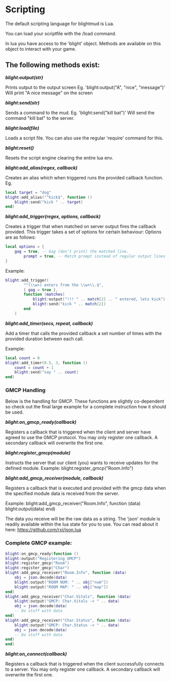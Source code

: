 # Scripting

The default scripting language for blightmud is Lua.

You can load your scriptfile with the /load command.

In lua you have access to the 'blight' object. Methods are available on this
object to interact with your game.

## The following methods exist:
***blight:output(str)***

Prints output to the output screen
Eg. 'blight:output("A", "nice", "message")'
Will print "A nice message" on the screen

***blight:send(str)***

Sends a command to the mud.
Eg. 'blight:send("kill bat")'
Will send the command "kill bat" to the server.

***blight:load(file)***

Loads a script file. You can also use the regular 'require' command
for this.

***blight:reset()***

Resets the script engine clearing the entire lua env.

***blight:add_alias(regex, callback)***

Creates an alias which when triggered runs the provided callback function.
Eg.
```lua
local target = "dog"
blight:add_alias("^kick$", function ()
    blight:send("kick " .. target)
end)
```

***blight:add_trigger(regex, options, callback)***

Creates a trigger that when matched on server output fires the callback 
provided.
This trigger takes a set of options for certain behaviour:
Options are as follows:
```lua
local options = {
    gag = true, -- Gag (don't print) the matched line.
        prompt = true, -- Match prompt instead of regular output lines
}
```
Example:
```lua
blight:add_trigger(
        "^(\\w+) enters from the \\w+\\.$",
        { gag = true },
        function (matches)
            blight:output("!!! " .. match[2] .. " entered, lets kick")
            blight:send("kick " .. match[2])
        end
    )
```

***blight:add_timer(secs, repeat, callback)***

Add a timer that calls the provided callback a set number of times with
the provided duration between each call.

Example:
```lua
local count = 0
blight:add_timer(0.5, 3, function ()
    count = count + 1
    blight:send("say " .. count)
end)
```

### GMCP Handling
Below is the handling for GMCP. These functions are slightly co-dependent so
check out the final large example for a complete instruction how it should be
used.

***blight:on_gmcp_ready(callback)***

Registers a callback that is triggered when the client and server have agreed
to use the GMCP protocol.
You may only register one callback. A secondary callback will
overwrite the first one.

***blight:register_gmcp(module)***

Instructs the server that our client (you) wants to receive updates for
the defined module.
Example: blight:register_gmcp("Room.Info")

***blight:add_gmcp_receiver(module, callback)***

Registers a callback that is executed and provided with the gmcp data when
the specified module data is received from the server.

Example: blight:add_gmcp_receiver("Room.Info", function (data) blight:output(data) end)

The data you receive will be the raw data as a string. The 'json' module is readily available
within the lua state for you to use. You can read about it here: https://github.com/rxi/json.lua

### Complete GMCP example: 

```lua
blight:on_gmcp_ready(function ()
blight:output("Registering GMCP")
blight:register_gmcp("Room")
blight:register_gmcp("Char")
blight:add_gmcp_receiver("Room.Info", function (data)
    obj = json.decode(data)
    blight:output("ROOM NUM: " .. obj["num"])
    blight:output("ROOM MAP: " .. obj["map"])
end)
blight:add_gmcp_receiver("Char.Vitals", function (data)
    blight:output("GMCP: Char.Vitals -> " .. data)
    obj = json.decode(data)
    -- Do stuff with data
end)
blight:add_gmcp_receiver("Char.Status", function (data)
    blight:output("GMCP: Char.Status -> " .. data)
    obj = json.decode(data)
    -- Do stuff with data
end)
end)
```

***blight:on_connect(callback)***

Registers a callback that is triggered when the client successfully connects
to a server.
You may only register one callback. A secondary callback will
overwrite the first one.
